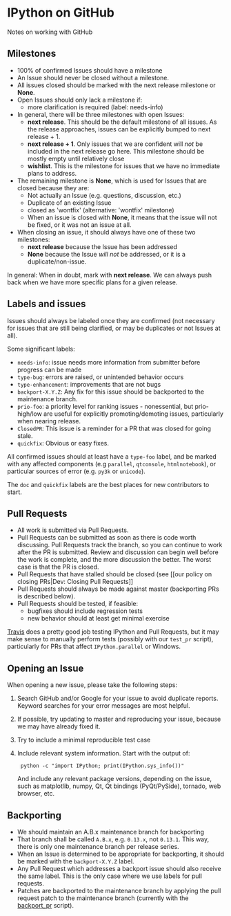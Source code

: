 # IPython on GitHub

Notes on working with GitHub

## Milestones

* 100% of confirmed Issues should have a milestone
* An Issue should never be closed without a milestone.
* All issues closed should be marked with the next release milestone or **None**.
* Open Issues should only lack a milestone if:
    - more clarification is required (label: needs-info)
* In general, there will be three milestones with open Issues:
    - **next release**. This should be the default milestone of all issues.  As the release approaches, issues can be explicitly bumped to next release + 1.
    - **next release + 1**.  Only issues that we are confident will *not* be included in the next release go here.  This milestone should be mostly empty until relatively close
    - **wishlist**.  This is the milestone for issues that we have no immediate plans to address.
* The remaining milestone is **None**, which is used for Issues that are closed because they are:
    - Not actually an Issue (e.g. questions, discussion, etc.)
    - Duplicate of an existing Issue
    - closed as 'wontfix' (alternative: 'wontfix' milestone)
    - When an issue is closed with **None**, it means that the issue will not be fixed, or it was not an issue at all.
* When closing an issue, it should always have one of these two milestones:
    - **next release** because the Issue has been addressed
    - **None** because the Issue *will not* be addressed, or it is a duplicate/non-issue.

In general: When in doubt, mark with **next release**.  We can always push back when we have more specific plans for a given release.


## Labels and issues

Issues should always be labeled once they are confirmed (not necessary for issues that are still being clarified, or may be duplicates or not Issues at all).

Some significant labels:

* `needs-info`: issue needs more information from submitter before progress can be made
* `type-bug`: errors are raised, or unintended behavior occurs
* `type-enhancement`: improvements that are not bugs
* `backport-X.Y.Z`: Any fix for this issue should be backported to the maintenance branch.
* `prio-foo`: a priority level for ranking issues - nonessential, but prio-high/low are useful for explicitly promoting/demoting issues, particularly when nearing release.
* `ClosedPR`: This issue is a reminder for a PR that was closed for going stale.
* `quickfix`: Obvious or easy fixes.

All confirmed issues should at least have a `type-foo` label, and be marked with any affected components (e.g `parallel`, `qtconsole`, `htmlnotebook`), or particular sources of error (e.g. `py3k` or `unicode`).

The `doc` and `quickfix` labels are the best places for new contributors to start.


## Pull Requests

* All work is submitted via Pull Requests.
* Pull Requests can be submitted as soon as there is code worth discussing.  Pull Requests track the branch, so you can continue to work after the PR is submitted.  Review and discussion can begin well before the work is complete, and the more discussion the better.  The worst case is that the PR is closed.
* Pull Requests that have stalled should be closed (see [[our policy on closing PRs|Dev: Closing Pull Requests]]
* Pull Requests should always be made against master (backporting PRs is described below).
* Pull Requests should be tested, if feasible:
    - bugfixes should include regression tests
    - new behavior should at least get minimal exercise

[Travis](http://travis-ci.org/#!/ipython/ipython) does a pretty good job testing IPython and Pull Requests, but it may make sense to manually perform tests (possibly with our `test_pr` script), particularly for PRs that affect `IPython.parallel` or Windows.


## Opening an Issue

When opening a new issue, please take the following steps:

1. Search GitHub and/or Google for your issue to avoid duplicate reports.  Keyword searches for your error messages are most helpful.
2. If possible, try updating to master and reproducing your issue, because we may have already fixed it.
3. Try to include a minimal reproducible test case
4. Include relevant system information.  Start with the output of:

        python -c "import IPython; print(IPython.sys_info())"

   And include any relevant package versions, depending on the issue, such as matplotlib, numpy, Qt, Qt bindings (PyQt/PySide), tornado, web browser, etc.



## Backporting

* We should maintain an A.B.x maintenance branch for backporting
* That branch shall be called `A.B.x`, e.g. `0.13.x`, not `0.13.1`. This way, there is only one maintenance branch per release series.
* When an Issue is determined to be appropriate for backporting, it should be marked with the `backport-X.Y.Z` label.
* Any Pull Request which addresses a backport issue should also receive the same label.  This is the only case where we use labels for pull requests.
* Patches are backported to the maintenance branch by applying the pull request patch to the maintenance branch (currently with the [backport_pr](https://github.com/ipython/ipython/blob/master/tools/backport_pr.py) script).